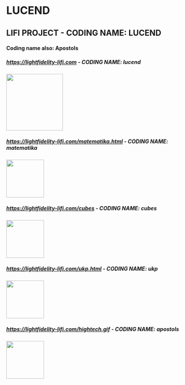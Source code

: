 # LUCEND
## LIFI PROJECT - CODING NAME: LUCEND



#### Coding name also: Apostols



##### https://lightfidelity-lifi.com  -  CODING NAME: lucend

<img src="https://lightfidelity-lifi.com/antistereotiplogo.png" width="150" />

##### https://lightfidelity-lifi.com/matematika.html  -  CODING NAME: matematika

<img src="https://lightfidelity-lifi.com/beastie64.png" width="100" />

##### https://lightfidelity-lifi.com/cubes  -  CODING NAME: cubes

<img src="https://lightfidelity-lifi.com/cubes.png" width="100" />

##### https://lightfidelity-lifi.com/ukp.html  -  CODING NAME: ukp

<img src="https://lightfidelity-lifi.com/mup.png" width="100" />

##### https://lightfidelity-lifi.com/hightech.gif  -  CODING NAME: apostols

<img src="https://lightfidelity-lifi.com/hightech.gif" width="100" />
